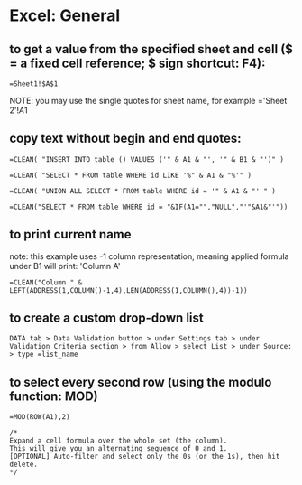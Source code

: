 # Excel: General

## to get a value from the specified sheet and cell ($ =  a fixed cell reference; $ sign shortcut:  F4):

```vbnet
=Sheet1!$A$1
```

NOTE: you may use the single quotes for sheet name, for example ='Sheet 2'!$A$1

## copy text without begin and end quotes:
```vbnet
=CLEAN( "INSERT INTO table () VALUES ('" & A1 & "', '" & B1 & "')" )

=CLEAN( "SELECT * FROM table WHERE id LIKE '%" & A1 & "%'" )

=CLEAN( "UNION ALL SELECT * FROM table WHERE id = '" & A1 & "' " )

=CLEAN("SELECT * FROM table WHERE id = "&IF(A1="","NULL","'"&A1&"'"))
```

## to print current name
note: this example uses -1 column representation, meaning applied formula under B1 will print: 'Column A'
```vbnet
=CLEAN("Column " & LEFT(ADDRESS(1,COLUMN()-1,4),LEN(ADDRESS(1,COLUMN(),4))-1))
```

## to create a custom drop-down list

```vbnet
DATA tab > Data Validation button > under Settings tab > under Validation Criteria section > from Allow > select List > under Source: > type =list_name
```

## to select every second row (using the modulo function: MOD)
```vbnet
=MOD(ROW(A1),2)

/*
Expand a cell formula over the whole set (the column).
This will give you an alternating sequence of 0 and 1.
[OPTIONAL] Auto-filter and select only the 0s (or the 1s), then hit delete.
*/
```





